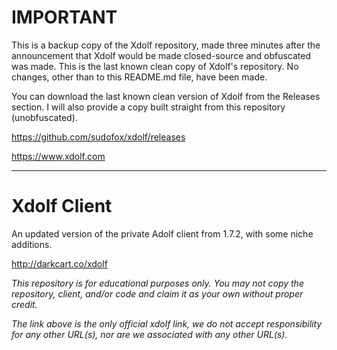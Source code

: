 # IMPORTANT

This is a backup copy of the Xdolf repository, made three minutes after the announcement that Xdolf would be made closed-source and obfuscated was made. This is the last known clean copy of Xdolf's repository. No changes, other than to this README.md file, have been made.

You can download the last known clean version of Xdolf from the Releases section. I will also provide a copy built straight from this repository (unobfuscated).

https://github.com/sudofox/xdolf/releases

https://www.xdolf.com

* * *

# Xdolf Client

An updated version of the private Adolf client from 1.7.2, with some niche additions.

http://darkcart.co/xdolf

*This repository is for educational purposes only. You may not copy the repository, client, and/or code and claim it as your own without proper credit.*

*The link above is the only official xdolf link, we do not accept responsibility for any other URL(s), nor are we associated with any other URL(s).*
